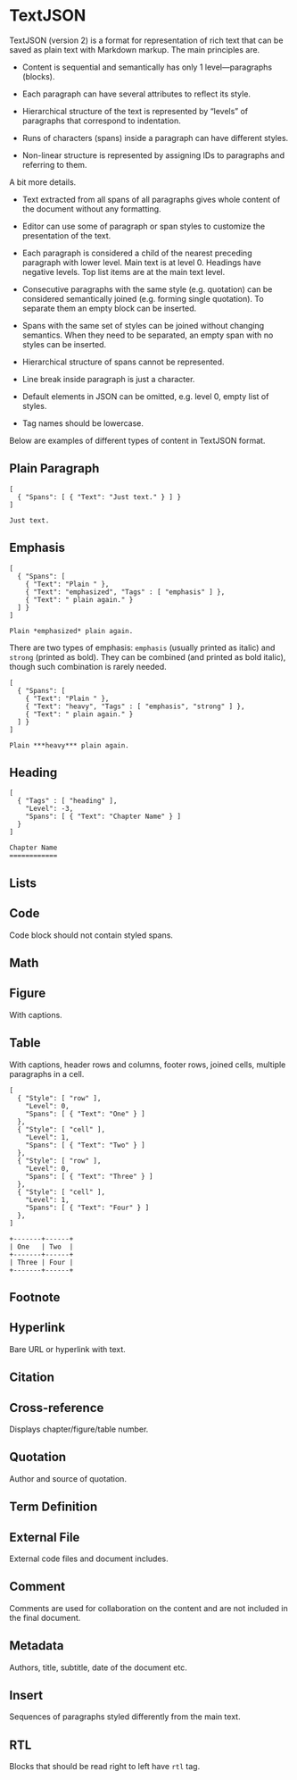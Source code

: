 TextJSON
========

TextJSON (version 2) is a format for representation of rich text that can be
saved as plain text with Markdown markup. The main principles are.

-   Content is sequential and semantically has only 1 level—paragraphs (blocks).

-   Each paragraph can have several attributes to reflect its style.

-   Hierarchical structure of the text is represented by “levels” of paragraphs
    that correspond to indentation.

-   Runs of characters (spans) inside a paragraph can have different styles.

-   Non-linear structure is represented by assigning IDs to paragraphs and
    referring to them.

A bit more details.

-   Text extracted from all spans of all paragraphs gives whole content of the
    document without any formatting.

-   Editor can use some of paragraph or span styles to customize the
    presentation of the text.

-   Each paragraph is considered a child of the nearest preceding paragraph with
    lower level. Main text is at level 0. Headings have negative levels. Top
    list items are at the main text level.

-   Consecutive paragraphs with the same style (e.g. quotation) can be
    considered semantically joined (e.g. forming single quotation). To separate
    them an empty block can be inserted.

-   Spans with the same set of styles can be joined without changing semantics.
    When they need to be separated, an empty span with no styles can be
    inserted.

-   Hierarchical structure of spans cannot be represented.

-   Line break inside paragraph is just a character.

-   Default elements in JSON can be omitted, e.g. level 0, empty list of styles.

-   Tag names should be lowercase.

Below are examples of different types of content in TextJSON format.

Plain Paragraph
---------------

~~~~~~~~~~~~~~~~~~~~~~~~~~~~~~~~~~~~~~~~~~~~~~~~~~~~~~~~~~~~~~~~~~~~~~~~~~~~~~~~
[
  { "Spans": [ { "Text": "Just text." } ] }
]
~~~~~~~~~~~~~~~~~~~~~~~~~~~~~~~~~~~~~~~~~~~~~~~~~~~~~~~~~~~~~~~~~~~~~~~~~~~~~~~~

~~~~~~~~~~~~~~~~~~~~~~~~~~~~~~~~~~~~~~~~~~~~~~~~~~~~~~~~~~~~~~~~~~~~~~~~~~~~~~~~
Just text.
~~~~~~~~~~~~~~~~~~~~~~~~~~~~~~~~~~~~~~~~~~~~~~~~~~~~~~~~~~~~~~~~~~~~~~~~~~~~~~~~

Emphasis
--------

~~~~~~~~~~~~~~~~~~~~~~~~~~~~~~~~~~~~~~~~~~~~~~~~~~~~~~~~~~~~~~~~~~~~~~~~~~~~~~~~
[
  { "Spans": [
    { "Text": "Plain " },
    { "Text": "emphasized", "Tags" : [ "emphasis" ] },
    { "Text": " plain again." }
  ] }
]
~~~~~~~~~~~~~~~~~~~~~~~~~~~~~~~~~~~~~~~~~~~~~~~~~~~~~~~~~~~~~~~~~~~~~~~~~~~~~~~~

~~~~~~~~~~~~~~~~~~~~~~~~~~~~~~~~~~~~~~~~~~~~~~~~~~~~~~~~~~~~~~~~~~~~~~~~~~~~~~~~
Plain *emphasized* plain again.
~~~~~~~~~~~~~~~~~~~~~~~~~~~~~~~~~~~~~~~~~~~~~~~~~~~~~~~~~~~~~~~~~~~~~~~~~~~~~~~~

There are two types of emphasis: `emphasis` (usually printed as italic) and
`strong` (printed as bold). They can be combined (and printed as bold italic),
though such combination is rarely needed.

~~~~~~~~~~~~~~~~~~~~~~~~~~~~~~~~~~~~~~~~~~~~~~~~~~~~~~~~~~~~~~~~~~~~~~~~~~~~~~~~
[
  { "Spans": [
    { "Text": "Plain " },
    { "Text": "heavy", "Tags" : [ "emphasis", "strong" ] },
    { "Text": " plain again." }
  ] }
]
~~~~~~~~~~~~~~~~~~~~~~~~~~~~~~~~~~~~~~~~~~~~~~~~~~~~~~~~~~~~~~~~~~~~~~~~~~~~~~~~

~~~~~~~~~~~~~~~~~~~~~~~~~~~~~~~~~~~~~~~~~~~~~~~~~~~~~~~~~~~~~~~~~~~~~~~~~~~~~~~~
Plain ***heavy*** plain again.
~~~~~~~~~~~~~~~~~~~~~~~~~~~~~~~~~~~~~~~~~~~~~~~~~~~~~~~~~~~~~~~~~~~~~~~~~~~~~~~~

Heading
-------

~~~~~~~~~~~~~~~~~~~~~~~~~~~~~~~~~~~~~~~~~~~~~~~~~~~~~~~~~~~~~~~~~~~~~~~~~~~~~~~~
[
  { "Tags" : [ "heading" ],
    "Level": -3,
    "Spans": [ { "Text": "Chapter Name" } ]
  }
]
~~~~~~~~~~~~~~~~~~~~~~~~~~~~~~~~~~~~~~~~~~~~~~~~~~~~~~~~~~~~~~~~~~~~~~~~~~~~~~~~

~~~~~~~~~~~~~~~~~~~~~~~~~~~~~~~~~~~~~~~~~~~~~~~~~~~~~~~~~~~~~~~~~~~~~~~~~~~~~~~~
Chapter Name
============
~~~~~~~~~~~~~~~~~~~~~~~~~~~~~~~~~~~~~~~~~~~~~~~~~~~~~~~~~~~~~~~~~~~~~~~~~~~~~~~~

Lists
-----

Code
----

Code block should not contain styled spans.

Math
----

Figure
------

With captions.

Table
-----

With captions, header rows and columns, footer rows, joined cells, multiple
paragraphs in a cell.

~~~~~~~~~~~~~~~~~~~~~~~~~~~~~~~~~~~~~~~~~~~~~~~~~~~~~~~~~~~~~~~~~~~~~~~~~~~~~~~~
[
  { "Style": [ "row" ],
    "Level": 0,
    "Spans": [ { "Text": "One" } ]
  },
  { "Style": [ "cell" ],
    "Level": 1,
    "Spans": [ { "Text": "Two" } ]
  },
  { "Style": [ "row" ],
    "Level": 0,
    "Spans": [ { "Text": "Three" } ]
  },
  { "Style": [ "cell" ],
    "Level": 1,
    "Spans": [ { "Text": "Four" } ]
  },
]
~~~~~~~~~~~~~~~~~~~~~~~~~~~~~~~~~~~~~~~~~~~~~~~~~~~~~~~~~~~~~~~~~~~~~~~~~~~~~~~~

~~~~~~~~~~~~~~~~~~~~~~~~~~~~~~~~~~~~~~~~~~~~~~~~~~~~~~~~~~~~~~~~~~~~~~~~~~~~~~~~
+-------+------+
| One   | Two  |
+-------+------+
| Three | Four |
+-------+------+
~~~~~~~~~~~~~~~~~~~~~~~~~~~~~~~~~~~~~~~~~~~~~~~~~~~~~~~~~~~~~~~~~~~~~~~~~~~~~~~~

Footnote
--------

Hyperlink
---------

Bare URL or hyperlink with text.

Citation
--------

Cross-reference
---------------

Displays chapter/figure/table number.

Quotation
---------

Author and source of quotation.

Term Definition
---------------

External File
-------------

External code files and document includes.

Comment
-------

Comments are used for collaboration on the content and are not included in the
final document.

Metadata
--------

Authors, title, subtitle, date of the document etc.

Insert
------

Sequences of paragraphs styled differently from the main text.

RTL
---

Blocks that should be read right to left have `rtl` tag.
